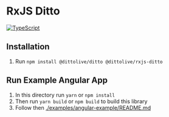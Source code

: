 # RxJS Ditto

[![TypeScript](https://img.shields.io/badge/%3C%2F%3E-TypeScript-%230074c1.svg)](http://www.typescriptlang.org/)

## Installation

1. Run `npm install @dittolive/ditto @dittolive/rxjs-ditto` 

## Run Example Angular App

1. In this directory run `yarn` or `npm install`
2. Then run `yarn build` or `npm build` to build this library
3. Follow then [./examples/angular-example/README.md](./examples/angular-example/README.md) 

